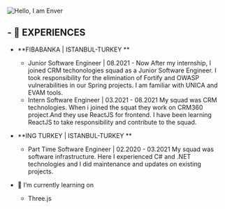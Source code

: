 ![Hello, I am Enver](https://user-images.githubusercontent.com/34477330/192884881-9c21482f-5a3a-4d28-85f3-f2536d159bbb.png)
## - 💼 EXPERIENCES
  - **FIBABANKA | ISTANBUL-TURKEY **
    - Junior Software Engineer | 08.2021 - Now
      After my internship, I joined CRM techonologies squad as a Junior Software Engineer. 
      I took responsibility for the elimination of Fortify and OWASP vulnerabilities in our Spring projects. 
      I am familiar with UNICA and EVAM tools.
    - Intern Software Engineer | 03.2021 - 08.2021
      My squad was CRM technologies.
      When i joined the squat they work on CRM360 project.And they use ReactJS for frontend. I have been learning ReactJS to take responsibility and      contribute to the squad.
  - **ING TURKEY | ISTANBUL-TURKEY **
    - Part Time Software Engineer | 02.2020 - 03.2021
      My squad was software infrastructure.
      Here I experienced C# and .NET technologies and I did maintenance and updates on existing projects.
     
- 🔭 I’m currently learning on
  - Three.js
<!--
**enverfarukozcan/enverfarukozcan** is a ✨ _special_ ✨ repository because its `README.md` (this file) appears on your GitHub profile.
Here are some ideas to get you started:

- 🔭 I’m currently working on ...
- 🌱 I’m currently learning ...
- 👯 I’m looking to collaborate on ...
- 🤔 I’m looking for help with ...
- 💬 Ask me about ...
- 📫 How to reach me: ...
- 😄 Pronouns: ...
- ⚡ Fun fact: ...
-->
